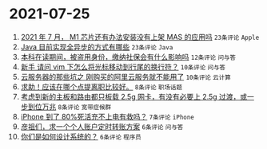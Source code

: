 # 2021-07-25

1. [2021 年 7 月， M1 芯片还有办法安装没有上架 MAS 的应用吗](https://www.v2ex.com/t/791590) `23条评论` `Apple`
1. [Java 目前实现全异步的方式有哪些](https://www.v2ex.com/t/791594) `23条评论` `Java`
1. [本科在读期间，被盗用身份，缴纳社保会有什么影响吗](https://www.v2ex.com/t/791604) `12条评论` `问与答`
1. [新手 请问 vim 下怎么将光标移动到行尾的换行符？](https://www.v2ex.com/t/791602) `10条评论` `问与答`
1. [云服务器的那些坑之 刚购买的阿里云服务就不能用了](https://www.v2ex.com/t/791598) `10条评论` `云计算`
1. [求助！应该在哪个点提离职比较好。](https://www.v2ex.com/t/791593) `8条评论` `职场话题`
1. [考虑到新的主板和路由都只板载 2.5g 网卡，有没有必要上 2.5g 过渡，或一步到位万兆](https://www.v2ex.com/t/791591) `8条评论` `宽带症候群`
1. [iPhone 到了 80%死活充不上电有救吗？](https://www.v2ex.com/t/791612) `7条评论` `iPhone`
1. [彦祖们，求一个个人账户定时转账方案](https://www.v2ex.com/t/791605) `6条评论` `问与答`
1. [你们是如何设计系统的？](https://www.v2ex.com/t/791601) `6条评论` `程序员`
